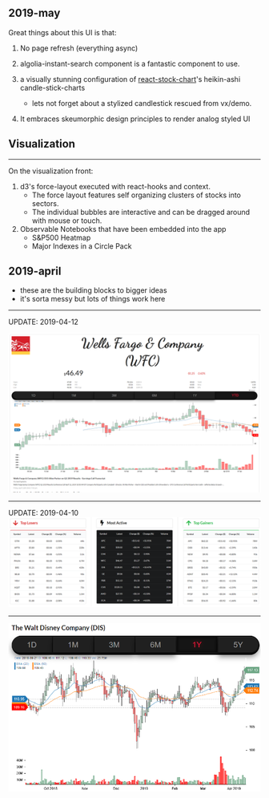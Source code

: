 2019-may
---
Great things about this UI is that:
1) No page refresh (everything async)
2) algolia-instant-search component is a fantastic component to use.
3) a visually stunning configuration of [react-stock-chart](https://github.com/rrag/react-stockcharts)'s heikin-ashi candle-stick-charts

    - lets not forget about a stylized candlestick rescued from vx/demo. 
4) It embraces skeumorphic design principles to render analog styled UI


## Visualization
---
On the visualization front:
1) d3's force-layout executed with react-hooks and context.
   - The force layout features self organizing clusters of stocks into sectors.
   - The individual bubbles are interactive and can be dragged around with mouse or touch.
2) Observable Notebooks that have been embedded into the app 
   - S&P500 Heatmap
   - Major Indexes in a Circle Pack


2019-april
---
















- these are the building blocks to bigger ideas
- it's sorta messy but lots of things work here 

---
UPDATE: 2019-04-12

![stock-chart](./screenshots/quote.png)


---

UPDATE: 2019-04-10
![market-spotlight](./screenshots/market-spotlight.png)

---

![stock-chart](./screenshots/stock-chart.png)
